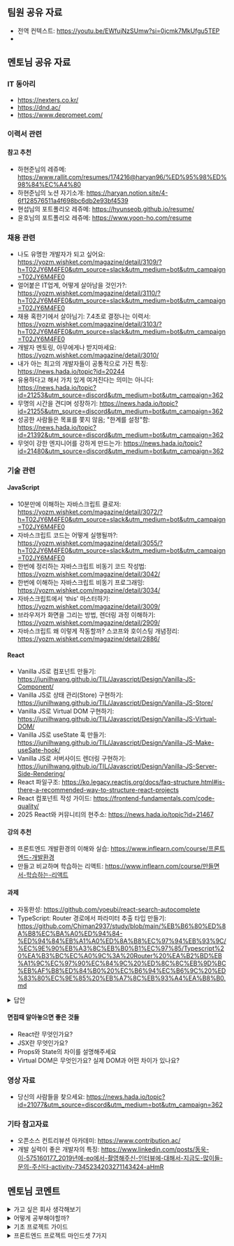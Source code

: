 ## 팀원 공유 자료

- 전역 컨텍스트: https://youtu.be/EWfujNzSUmw?si=0jcmk7MkUfgu5TEP
- 

## 멘토님 공유 자료
### IT 동아리
- https://nexters.co.kr/
- https://dnd.ac/
- https://www.depromeet.com/
### 이력서 관련
#### 참고 추천
- 하현준님의 레쥬메: https://www.rallit.com/resumes/174216@haryan96/%ED%95%98%ED%98%84%EC%A4%80
- 하현준님의 노션 자기소개: https://haryan.notion.site/4-6f128576511a4f698bc6db2e93bf4539
- 현섭님의 포트폴리오 레쥬메: https://hyunseob.github.io/resume/
- 윤호님의 포트폴리오 레쥬메: https://www.yoon-ho.com/resume

### 채용 관련
- 나도 유명한 개발자가 되고 싶어요: https://yozm.wishket.com/magazine/detail/3109/?h=T02JY6M4FE0&utm_source=slack&utm_medium=bot&utm_campaign=T02JY6M4FE0
- 얼어붙은 IT업계, 어떻게 살아남을 것인가?: https://yozm.wishket.com/magazine/detail/3110/?h=T02JY6M4FE0&utm_source=slack&utm_medium=bot&utm_campaign=T02JY6M4FE0
- 채용 혹한기에서 살아님기: 7.4초로 결정나는 이력서: https://yozm.wishket.com/magazine/detail/3103/?h=T02JY6M4FE0&utm_source=slack&utm_medium=bot&utm_campaign=T02JY6M4FE0
- 개발자 멘토링, 아무에게나 받지마세요: https://yozm.wishket.com/magazine/detail/3010/
- 내가 아는 최고의 개발자들이 공통적으로 가진 특징: https://news.hada.io/topic?id=20244
- 유용하다고 해서 가치 있게 여겨진다는 의미는 아니다: https://news.hada.io/topic?id=21253&utm_source=discord&utm_medium=bot&utm_campaign=362
- 무명의 시간을 견디며 성장하기: https://news.hada.io/topic?id=21255&utm_source=discord&utm_medium=bot&utm_campaign=362
- 성공한 사람들은 목표를 쫓지 않음; "한계를 설정"함: https://news.hada.io/topic?id=21392&utm_source=discord&utm_medium=bot&utm_campaign=362
- 무엇이 강한 엔지니어를 강하게 만드는가: https://news.hada.io/topic?id=21480&utm_source=discord&utm_medium=bot&utm_campaign=362
### 기술 관련
#### JavaScript
- 10분만에 이해하는 자바스크립트 클로저: https://yozm.wishket.com/magazine/detail/3072/?h=T02JY6M4FE0&utm_source=slack&utm_medium=bot&utm_campaign=T02JY6M4FE0
- 자바스크립트 코드는 어떻게 실행될까?: https://yozm.wishket.com/magazine/detail/3055/?h=T02JY6M4FE0&utm_source=slack&utm_medium=bot&utm_campaign=T02JY6M4FE0
- 한번에 정리하는 자바스크립트 비동기 코드 작성법: https://yozm.wishket.com/magazine/detail/3042/
- 한번에 이해하는 자바스크립트 비동기 프로그래밍: https://yozm.wishket.com/magazine/detail/3034/
- 자바스크립트에서 'this' 마스터하기: https://yozm.wishket.com/magazine/detail/3009/
- 브라우저가 화면을 그리는 방법, 렌더링 과정 이해하기: https://yozm.wishket.com/magazine/detail/2909/
- 자바스크립트 왜 이렇게 작동할까? 스코프와 호이스팅 개념정리: https://yozm.wishket.com/magazine/detail/2886/
#### React
- Vanilla JS로 컴포넌트 만들기: https://junilhwang.github.io/TIL/Javascript/Design/Vanilla-JS-Component/
- Vanilla JS로 상태 관리(Store) 구현하기: https://junilhwang.github.io/TIL/Javascript/Design/Vanilla-JS-Store/
- Vanilla JS로 Virtual DOM 구현하기: https://junilhwang.github.io/TIL/Javascript/Design/Vanilla-JS-Virtual-DOM/
- Vanilla JS로 useState 훅 만들기: https://junilhwang.github.io/TIL/Javascript/Design/Vanilla-JS-Make-useSate-hook/
- Vanilla JS로 서버사이드 렌더링 구현하기: https://junilhwang.github.io/TIL/Javascript/Design/Vanilla-JS-Server-Side-Rendering/
- React 파일구조: https://ko.legacy.reactjs.org/docs/faq-structure.html#is-there-a-recommended-way-to-structure-react-projects
- React 컴포넌트 작성 가이드: https://frontend-fundamentals.com/code-quality/
- 2025 React와 커뮤니티의 현주소: https://news.hada.io/topic?id=21467
#### 강의 추천
- 프론트엔드 개발환경의 이해와 실습: https://www.inflearn.com/course/프론트엔드-개발환경
- 만들고 비교하며 학습하는 리액트: https://www.inflearn.com/course/만들면서-학습하는-리액트
#### 과제
- 자동완성: https://github.com/yoeubi/react-search-autocomplete
- TypeScript: Router 경로에서 파라미터 추출 타입 만들기: https://github.com/Chiman2937/study/blob/main/%EB%B6%80%ED%8A%B8%EC%BA%A0%ED%94%84-%ED%94%84%EB%A1%A0%ED%8A%B8%EC%97%94%EB%93%9C/%EC%9E%90%EB%A3%8C%EB%B0%B1%EC%97%85/Typescript%20%EA%B3%BC%EC%A0%9C%3A%20Router%20%EA%B2%BD%EB%A1%9C%EC%97%90%EC%84%9C%20%ED%8C%8C%EB%9D%BC%EB%AF%B8%ED%84%B0%20%EC%B6%94%EC%B6%9C%20%ED%83%80%EC%9E%85%20%EB%A7%8C%EB%93%A4%EA%B8%B0.md
<details>
  <summary>답안</summary>

```ts
type ExtractParams<S extends string> =
  S extends ${infer _Start}/:${infer Param}/${infer Rest}
    ? Merge<{ [K in Param]: string }, ExtractParams</${Rest}>>
    : S extends ${infer _Start}/:${infer Param}
      ? { [K in Param]: string }
      : {};

type Merge<A, B> = A & B;

type RouteHandler<P extends string> = (params: ExtractParams<P>) => void;

function registerRoute<Path extends string>(
  path: Path,
  handler: RouteHandler<Path>
) {
  // 실제 서버라면 여기에 라우터 등록 로직이 들어갈 수 있음
  console.log(✅ 등록된 라우트: ${path});
}

const routes = {
  getUser: '/users/:userId',
  getPost: '/posts/:postId',
} as const;

registerRoute(routes.getUser, (params) => {
  // 타입 자동완성 됨!
  console.log(params.userId);
});

registerRoute(routes.getPost, (params) => {
  console.log(params.postId);
});
```
  
</details>

#### 면접때 알아놓으면 좋은 것들
- React란 무엇인가요?
- JSX란 무엇인가요?
- Props와 State의 차이를 설명해주세요
- Virtual DOM은 무엇인가요? 실제 DOM과 어떤 차이가 있나요?
### 영상 자료
- 당신의 사람들을 찾으세요: https://news.hada.io/topic?id=21077&utm_source=discord&utm_medium=bot&utm_campaign=362
### 기타 참고자료
- 오픈소스 컨트리뷰션 아카데미: https://www.contribution.ac/
- 개발 실력이 좋은 개발자의 특징: https://www.linkedin.com/posts/동욱-이-575160177_2019년에-eo에서-촬영해주신-인터뷰에-대해서-지금도-많이들-문의-주신다-activity-7345234203271143424-aHmR
## 멘토님 코멘트

<details>
  <summary>가고 싶은 회사 생각해보기</summary>

- 원티드, 로켓펀치, 사내 공고 등에서 직접 찾기

  - 회사 이름, 링크와 함께 내가 왜 가고 싶은지 한 줄 설명
  - 공고 페이지는 캡쳐해서 함께 제출 (모집 공고가 나중에 닫힐 수 있기 때문)

</details>

<details>
  <summary>어떻게 공부해야할까?</summary>
[index (1).md](https://github.com/user-attachments/files/22516374/index.1.md)

🎯 지금 가장 중요한 것

기능이 정상적으로 동작하는지 확인하기

예상한 흐름으로 코드가 실행되는지 보기

오류가 발생하면 어디서/왜 났는지 위치와 원인을 찾기

🚨 지금은 덜 중요한 것들

1️⃣ 내부 동작 원리 파헤치기

예) "왜 setState 이후 값이 바로 안 바뀌지?" → 지금은 정상 동작만 확인

원리 공부는 나중에 따로 해도 충분함

2️⃣ 에러 메세지를 전부 해석하려 하기

예) 에러 전체 문장 해석보다는 키워드, 경로, 라인 확인이 우선

어디서 에러가 났는지부터 먼저 본다

3️⃣ 브라우저 호환성 신경쓰기

예) Safari, Edge 에서도 똑같이 보여야 하지 않나?

Chrome에서 정상 동작하는 걸 먼저 확인한다

4️⃣ 성능 최적화 고민하기

예) 이 코드가 더 빠를까? 더 메모리를 적게 쓸까?

우선은 "정상 동작"을 최우선으로 하고 최적화는 그 후에 고민

5️⃣ 라이브러리 비교하기

예) axios vs fetch, React Query vs SWR

처음엔 가이드나 강의에서 알려준 방법을 그대로 사용한다

6️⃣ 예외적 케이스에 지나치게 몰입하기

예) 데이터가 null이면? 이벤트가 동시에 두 번 발생하면?

정상 흐름이 잘 되는 것부터 먼저 구현하고 예외 처리는 이후에 추가

✅ 최종 포인트

동작 → 안정화 → 최적화 → 확장 순서로 가는 것이 바람직합니다.

학습 단계에서는 너무 깊이 들어가기보다 일단 동작하는 코드를 만들고 정상적인 흐름을 체험하는 것이 훨씬 중요합니다.

조금 부족한 상태여도 너무 조급해하지 말고, 나중에 차근차근 보완해도 됩니다. 🚀
  
</details>

<details>
  <summary>기초 프로젝트 가이드</summary>

✅ 1. 작업 시작 전에 해야 할 일
요구사항을 작업 단위로 정리하세요.
디자인 시안과 API 문서가 있다면, 기능을 화면/기능 단위로 쪼개서 Todo 리스트처럼 정리해보세요.
공통 UI 요소(버튼, 카드 등)를 미리 파악해두면 재사용에 유리하고, API는 어떤 화면에서 어떤 시점에 호출되는지도 흐름으로 정리하면 좋아요.
이 과정은 본격적인 개발에 앞서 ‘설계’를 간단하게 해보는 단계라고 보면 됩니다.

---

✅ 2. 기능 개발할 때 유의할 점
기술 스택은 최소한으로 시작하세요 (React + useState/useEffect + styled-components 정도).
컴포넌트는 작고 역할이 분명하게.
Git은 기능 단위로 자주 커밋하며 관리하세요.
반응형은 모바일부터 작성하세요.

---

✅ 3. 1차 완성 후 정리할 것들
중복된 UI는 공통 컴포넌트로 리팩토링.
페이지, 컴포넌트, 훅 등 폴더 구조 정리.
코드 정리는 동작이 된 후, 별도 시간 확보해서 하기.

---

✅ 4. 프로젝트 마무리
README에 목적, 기능 요약, 실행/배포 방법 정리.
어려웠던 점이나 배운 점을 회고로 남기기.
가능하다면 Vercel, Netlify 등으로 배포까지 도전.
  
</details>

<details>
  <summary>프론트엔드 프로젝트 마인드셋 7가지</summary>

1. 정답보다 과정에 집중하기
처음부터 완벽하게 짜려고 하지 마세요.
중요한 건 “어떻게 풀어갔는가”, “어떤 선택을 했는가”를 스스로 이해하고 기록하는 거예요.

2. 작게 나누고 빠르게 피드백 받기
큰 기능을 한 번에 만들려 하지 말고, 작게 쪼개고 자주 확인하고 개선하세요.
커밋도, 코드 리뷰도, 동작 확인도 작고 자주!

3. 디버깅과 에러는 당연한 과정
안 되는 게 나쁜 게 아니에요. “왜 안 되지?”를 생각하는 훈련이 가장 강력한 성장의 도구입니다.

4. 고민이 들면 ‘일단 구현해보기’
어떤 구조가 더 나을지 고민될 때는 머릿속에서만 굴리지 말고 직접 손으로 짜보세요.
구현 → 확인 → 리팩토링 순서가 훨씬 빠릅니다.

5. 배운 것, 막힌 것, 해결한 것 기록하기
주석, 커밋 메시지, Notion, 블로그 뭐든 좋아요.
기록은 곧 나중의 포트폴리오, 회고, 면접 준비 자료가 됩니다.

6. 동작하는 것부터, 정리는 나중에
처음부터 예쁜 코드 짜려고 하다 보면 진도가 안 나가요.
“일단 작동하게” 만든 다음, 여유가 생기면 구조를 다듬어도 늦지 않아요.

7. 완성이 목적이 아니라, 성장의 도구
이 프로젝트 하나로 모든 걸 증명할 필요 없어요.
한 번의 프로젝트가 당신을 1에서 10으로 끌어올려 주진 않지만,
1에서 2, 2에서 3으로 가는 "발판"이 될 수 있습니다.
  
</details>
